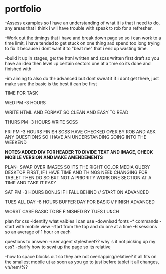 # portfolio


-Assess examples so I have an understanding of what it is that i need to do, any areas that i think i will have trouble with speak to rob for a refresher.

-Work out the timings that i have and break down page so so i can work to a time limit, i have tended to get stuck on one thing and spend too long trying to fix it because i dont want it to "beat me" that i end up wasting time. 

-build it up in stages, get the html written and scss written first draft so you have an idea then level up certain sectors one at a time so its done and finished with

-im aiming to also do the advanced but dont sweat it if i dont get there, just make sure the basic is the best it can be first

TIME FOR TASK

WED PM          -3 HOURS   

 WRITE HTML AND FORMAT SO CLEAN AND EASY TO READ

THURS PM        -3 HOURS
WRITE SCSS

FRI PM          -3 HOURS
FINISH SCSS     HAVE CHECKED OVER BY ROB AND ASK ANY QUESTIONS SO I HAVE AN UNDERSTANDING GOING INTO THE WEEKEND

**NOTES:ADDED DIV FOR HEADER TO DIVIDE TEXT AND IMAGE, CHECK MOBILE VERSION AND MAKE AMENDEMENTS**



PLAN-
SWAP OVER IMAGES SO ITS THE RIGHT COLOR
MEDIA QUERY DESKTOP FIRST, IF I HAVE TIME AND THINGS NEED CHANGING FOR TABLET THEN DO SO BUT NOT A PRIORITY
WORK ONE SECTION AT A TIME AND TAKE IT EASY




SAT PM          -3 HOURS
BONUS IF I FALL BEHIND // START ON ADVANCED

TUES ALL DAY    -8 HOURS 
    BUFFER DAY FOR BASIC // FINISH ADVANCED

 WORST CASE BASIC TO BE FINISHED BY TUES LUNCH


plan for css
-identify what vaibles i can use
-download fonts
-* commands
-start with mobile view
-start from the top and do one at a time 
-6 sessions so an average of 1 hour on each



questions to answer:
-user agent stylesheet?? why is it not picking up my css?
-clarify how to sewt up the page so its relative, 

-how to space blocks out so they are not overlapping/relative? it all fits on the smallest mobile ut as soon as you go to just before tablet it all changes, vh/rem/%?

